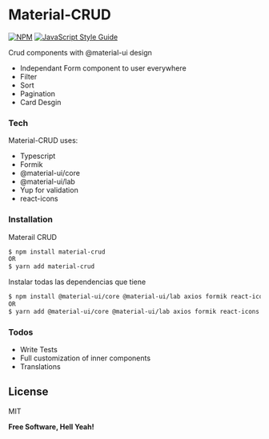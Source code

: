 # Material-CRUD

[![NPM](https://img.shields.io/npm/v/material-crud.svg)](https://www.npmjs.com/package/material-crud) [![JavaScript Style Guide](https://img.shields.io/badge/code_style-standard-brightgreen.svg)](https://standardjs.com)

Crud components with @material-ui design
  - Independant Form component to user everywhere
  - Filter
  - Sort
  - Pagination
  - Card Desgin

### Tech

Material-CRUD uses:

* Typescript
* Formik
* @material-ui/core 
* @material-ui/lab
* Yup for validation
* react-icons

### Installation

Materail CRUD

```sh
$ npm install material-crud
OR
$ yarn add material-crud
```

Instalar todas las dependencias que tiene

```sh
$ npm install @material-ui/core @material-ui/lab axios formik react-icons moment
OR
$ yarn add @material-ui/core @material-ui/lab axios formik react-icons moment
```

### Todos

 - Write Tests
 - Full customization of inner components
 - Translations

License
----

MIT


**Free Software, Hell Yeah!**
